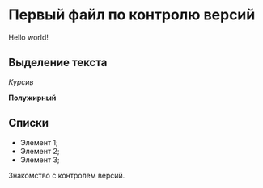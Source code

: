 # Первый файл по контролю версий

Hello world!

## Выделение текста

*Курсив*

**Полужирный**

## Списки

* Элемент 1;
* Элемент 2;
* Элемент 3;

Знакомство с контролем версий.